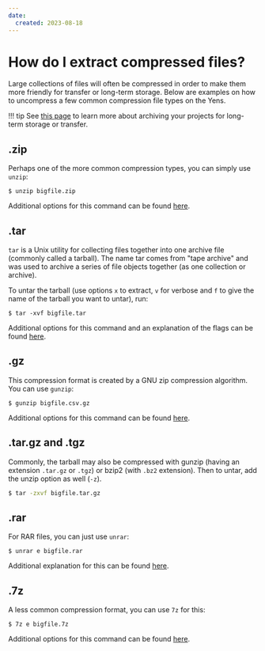 ```yaml
---
date:
  created: 2023-08-18
---
```


# How do I extract compressed files?


Large collections of files will often be compressed in order to make them more friendly for transfer or long-term storage. Below are examples on how to uncompress a few common compression file types on the Yens.

!!! tip
    See [this page](/gettingStarted/17_archive.html) to learn more about archiving your projects for long-term storage or transfer.

## .zip
Perhaps one of the more common compression types, you can simply use `unzip`:
```
$ unzip bigfile.zip
```
Additional options for this command can be found [here](https://linuxize.com/post/how-to-unzip-files-in-linux/).

## .tar
`tar` is a Unix utility for collecting files together into one archive file (commonly called a tarball).
The name tar comes from "tape archive" and was used to archive a series of file objects together (as one collection or archive).

To untar the tarball (use options `x` to extract, `v` for verbose and `f` to give the name of the tarball you want to untar), run:
```
$ tar -xvf bigfile.tar
```
Additional options for this command and an explanation of the flags can be found [here](https://www.geeksforgeeks.org/tar-command-linux-examples/).

## .gz
This compression format is created by a GNU zip compression algorithm. You can use `gunzip`:
```
$ gunzip bigfile.csv.gz
```
Additional options for this command can be found [here](https://www.geeksforgeeks.org/gunzip-command-in-linux-with-examples/).

## .tar.gz and .tgz
Commonly, the tarball may also be compressed with gunzip (having an extension `.tar.gz` or `.tgz`) or bzip2 (with `.bz2` extension).
Then to untar, add the unzip option as well (`-z`). 

```bash
$ tar -zxvf bigfile.tar.gz 
```

## .rar
For RAR files, you can just use `unrar`:
```
$ unrar e bigfile.rar
```
Additional explanation for this can be found [here](https://www.tecmint.com/how-to-open-extract-and-create-rar-files-in-linux/).

## .7z
A less common compression format, you can use `7z` for this:
```
$ 7z e bigfile.7z
```
Additional options for this command can be found [here](https://itsfoss.com/use-7zip-ubuntu-linux/).